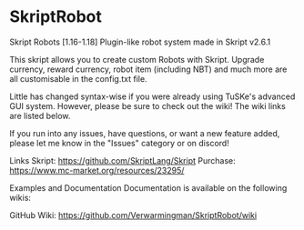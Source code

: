 # SkriptRobot
Skript Robots [1.16-1.18]
Plugin-like robot system made in Skript v2.6.1

This skript allows you to create custom Robots with Skript. Upgrade currency, reward currency, robot item (including NBT) and much more are all customisable in the config.txt file.

Little has changed syntax-wise if you were already using TuSKe's advanced GUI system. However, please be sure to check out the wiki! The wiki links are listed below.

If you run into any issues, have questions, or want a new feature added, please let me know in the "Issues" category or on discord!

Links
Skript: https://github.com/SkriptLang/Skript
Purchase: https://www.mc-market.org/resources/23295/

Examples and Documentation
Documentation is available on the following wikis:

GitHub Wiki: https://github.com/Verwarmingman/SkriptRobot/wiki
